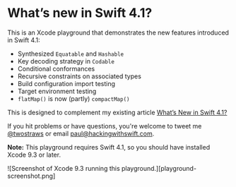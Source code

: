 # What’s new in Swift 4.1?

This is an Xcode playground that demonstrates the new features introduced in Swift 4.1: 

* Synthesized `Equatable` and `Hashable`
* Key decoding strategy in `Codable`
* Conditional conformances
* Recursive constraints on associated types
* Build configuration import testing
* Target environment testing
* `flatMap()` is now (partly) `compactMap()`

This is designed to complement my existing article [What’s New in Swift 4.1?](https://www.hackingwithswift.com/articles/50/whats-new-in-swift-4-1)

If you hit problems or have questions, you're welcome to tweet me [@twostraws](https://twitter.com/twostraws) or email <paul@hackingwithswift.com>.

**Note:** This playground requires Swift 4.1, so you should have installed Xcode 9.3 or later.

![Screenshot of Xcode 9.3 running this playground.][playground-screenshot.png]

